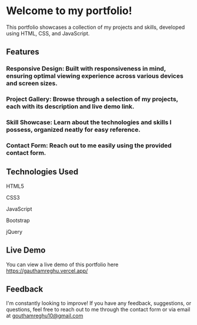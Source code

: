 # Welcome to my portfolio!

This portfolio showcases a collection of my projects and skills, developed using HTML, CSS, and JavaScript.

## Features
### Responsive Design: Built with responsiveness in mind, ensuring optimal viewing experience across various devices and screen sizes.

### Project Gallery: Browse through a selection of my projects, each with its description and live demo link.

### Skill Showcase: Learn about the technologies and skills I possess, organized neatly for easy reference.

### Contact Form: Reach out to me easily using the provided contact form.

## Technologies Used
HTML5

CSS3 

JavaScript

Bootstrap

jQuery

## Live Demo
You can view a live demo of this portfolio here https://gauthamreghu.vercel.app/

## Feedback
I'm constantly looking to improve! If you have any feedback, suggestions, or questions, feel free to reach out to me through the contact form or via email at gouthamreghu10@gmail.com


